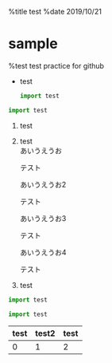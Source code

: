 %title test
%date 2019/10/21

# sample
%test test
practice for github

- test
  ```python
  import test
  ```
  
  

```python
import test
```

<!--- test comment -->


1. test
1. test  
    あいうえうお  
    <!--- test comment -->  
    テスト


    あいうえうお2
    <!--- test comment -->  
    テスト


    あいうえうお3  
    <!--- test comment -->
    テスト



    あいうえうお4
    <!--- test comment -->
    テスト
1. test

```python :filename
import test
```


```python "10"
import test
```

<!-- attach: test -->

| test | test2 |test |
|---|---|---|
|0|1|2|
